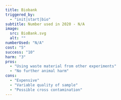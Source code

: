 ```yaml
---
title: Biobank
triggered_by:
  - "init|start|bio"
subtitle: Number used in 2020 - N/A
image:
  src: BioBank.svg
  alt: ""
numberUsed: "N/A"
cost: "5"
success: "10"
harm: "3"
pros:
  - "Using waste material from other experiments"
  - "No further animal harm"
cons:
  - "Expensive"
  - "Variable quality of sample"
  - "Possible cross contamination"
---
```

